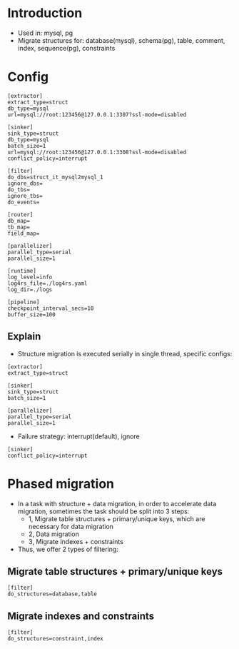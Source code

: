 # Introduction
- Used in: mysql, pg
- Migrate structures for: database(mysql), schema(pg), table, comment, index, sequence(pg), constraints

# Config
```
[extractor]
extract_type=struct
db_type=mysql
url=mysql://root:123456@127.0.0.1:3307?ssl-mode=disabled

[sinker]
sink_type=struct
db_type=mysql
batch_size=1
url=mysql://root:123456@127.0.0.1:3308?ssl-mode=disabled
conflict_policy=interrupt

[filter]
do_dbs=struct_it_mysql2mysql_1
ignore_dbs=
do_tbs=
ignore_tbs=
do_events=

[router]
db_map=
tb_map=
field_map=

[parallelizer]
parallel_type=serial
parallel_size=1

[runtime]
log_level=info
log4rs_file=./log4rs.yaml
log_dir=./logs

[pipeline]
checkpoint_interval_secs=10
buffer_size=100
```

## Explain
- Structure migration is executed serially in single thread, specific configs:

```
[extractor]
extract_type=struct

[sinker]
sink_type=struct
batch_size=1

[parallelizer]
parallel_type=serial
parallel_size=1
```

- Failure strategy: interrupt(default), ignore 

```
[sinker]
conflict_policy=interrupt
```

# Phased migration
- In a task with structure + data migration, in order to accelerate data migration, sometimes the task should be split into 3 steps:
    - 1, Migrate table structures + primary/unique keys, which are necessary for data migration
    - 2, Data migration
    - 3, Migrate indexes + constraints
- Thus, we offer 2 types of filtering:

## Migrate table structures + primary/unique keys
```
[filter]
do_structures=database,table
```

## Migrate indexes and constraints
```
[filter]
do_structures=constraint,index
```